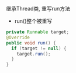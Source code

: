 继承Thread类, 重写run方法

- run()整个被重写

```java
private Runnable target;
@Override
public void run() {
  if (target != null) {
    target.run();
  }
}
```

